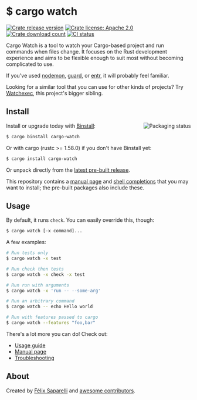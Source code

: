 # $ cargo watch

[![Crate release version](https://flat.badgen.net/crates/v/cargo-watch)](https://crates.io/crates/cargo-watch)
[![Crate license: Apache 2.0](https://flat.badgen.net/github/license/watchexec/cargo-watch)](https://www.apache.org/licenses/LICENSE-2.0.html)
[![Crate download count](https://flat.badgen.net/crates/d/cargo-watch)](https://crates.io/crates/cargo-watch)
[![CI status](https://github.com/watchexec/cargo-watch/actions/workflows/check.yml/badge.svg)](https://github.com/watchexec/cargo-watch/actions/workflows/check.yml)

Cargo Watch is a tool to watch your Cargo-based project and run commands when files change. It
focuses on the Rust development experience and aims to be flexible enough to suit most without
becoming complicated to use.

If you've used [nodemon], [guard], or [entr], it will probably feel familiar.

[nodemon]: http://nodemon.io/
[entr]: https://github.com/eradman/entr
[guard]: http://guardgem.org/

Looking for a similar tool that you can use for other kinds of projects?
Try [Watchexec](https://github.com/watchexec/watchexec), this project's bigger sibling.

## Install

<a href="https://repology.org/project/cargo-watch/versions"><img align="right" src="https://repology.org/badge/vertical-allrepos/cargo-watch.svg" alt="Packaging status"></a>

Install or upgrade today with [Binstall](https://github.com/ryankurte/cargo-binstall):

```bash
$ cargo binstall cargo-watch
```

Or with cargo (rustc >= 1.58.0) if you don't have Binstall yet:

```bash
$ cargo install cargo-watch
```

Or unpack directly from the [latest pre-built release](https://github.com/watchexec/cargo-watch/releases/latest).

This repository contains a [manual page](./cargo-watch.1) and [shell completions](./completions)
that you may want to install; the pre-built packages also include these.

## Usage

By default, it runs `check`. You can easily override this, though:

```bash
$ cargo watch [-x command]...
```

A few examples:

```bash
# Run tests only
$ cargo watch -x test

# Run check then tests
$ cargo watch -x check -x test

# Run run with arguments
$ cargo watch -x 'run -- --some-arg'

# Run an arbitrary command
$ cargo watch -- echo Hello world

# Run with features passed to cargo
$ cargo watch --features "foo,bar"
```

There's a lot more you can do! Check out:

- [Usage guide](./USAGE.md)
- [Manual page](./cargo-watch.1.ronn)
- [Troubleshooting](./TROUBLESHOOT.md)

## About

Created by [Félix Saparelli][passcod] and [awesome contributors][contributors].

[contributors]: https://github.com/watchexec/cargo-watch/network/members
[passcod]: https://passcod.name

